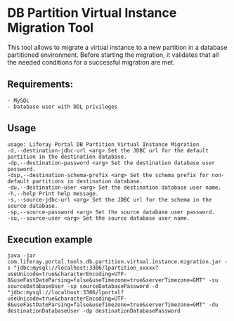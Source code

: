 # DB Partition Virtual Instance Migration Tool
This tool allows to migrate a virtual instance to a new partition in a database partitioned environment. Before starting the migration, it validates that all the needed conditions for a successful migration are met.

## Requirements:
    - MySQL
    - Database user with DDL privileges

## Usage
    usage: Liferay Portal DB Partition Virtual Instance Migration
    -d,--destination-jdbc-url <arg> Set the JDBC url for the default partition in the destination database.
    -dp,--destination-password <arg> Set the destination database user password.
    -dsp,--destination-schema-prefix <arg> Set the schema prefix for non-default partitions in destination database.
    -du,--destination-user <arg> Set the destination database user name.
    -h,--help Print help message.
    -s,--source-jdbc-url <arg> Set the JDBC url for the schema in the source database.
    -sp,--source-password <arg> Set the source database user password.
    -su,--source-user <arg> Set the source database user name.

## Execution example
    java -jar com.liferay.portal.tools.db.partition.virtual.instance.migration.jar -s "jdbc:mysql://localhost:3306/lpartition_xxxxx?useUnicode=true&characterEncoding=UTF-8&useFastDateParsing=false&useTimezone=true&serverTimezone=GMT" -su sourceDatabaseUser -sp sourceDatabasePassword -d "jdbc:mysql://localhost:3306/lportal?useUnicode=true&characterEncoding=UTF-8&useFastDateParsing=false&useTimezone=true&serverTimezone=GMT" -du destinationDatabaseUser -dp destinationDatabasePassword